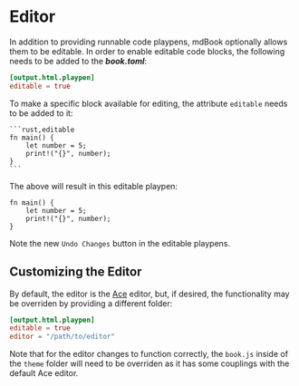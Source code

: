 # Editor

In addition to providing runnable code playpens, mdBook optionally allows them to be editable. In order to enable editable code blocks, the following needs to be added to the ***book.toml***:

```toml
[output.html.playpen]
editable = true
```

To make a specific block available for editing, the attribute `editable` needs to be added to it:

<pre><code class="language-markdown">```rust,editable
fn main() {
    let number = 5;
    print!("{}", number);
}
```</code></pre>

The above will result in this editable playpen:

```rust,editable
fn main() {
    let number = 5;
    print!("{}", number);
}
```

Note the new `Undo Changes` button in the editable playpens.

## Customizing the Editor

By default, the editor is the [Ace](https://ace.c9.io/) editor, but, if desired, the functionality may be overriden by providing a different folder:

```toml
[output.html.playpen]
editable = true
editor = "/path/to/editor"
```

Note that for the editor changes to function correctly, the `book.js` inside of the `theme` folder will need to be overriden as it has some couplings with the default Ace editor.
